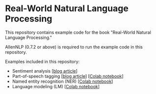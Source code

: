 # Real-World Natural Language Processing

This repository contains example code for the book "Real-World Natural Language Processing."

AllenNLP (0.7.2 or above) is required to run the example code in this repository.
 
Examples included in this repository:
* Sentiment analysis [[blog article](http://www.realworldnlpbook.com/blog/training-sentiment-analyzer-using-allennlp.html)]
* Part-of-speech tagging [[blog article](http://www.realworldnlpbook.com/blog/how-to-convert-an-allennlp-model-and-deploy-on-caffe2-and-tensorflow.html)] [[Colab notebook](https://colab.research.google.com/github/mhagiwara/realworldnlp/blob/master/examples/pos/pos_tagger.ipynb)]
* Named entity recognition (NER) [[Colab notebook](https://colab.research.google.com/github/mhagiwara/realworldnlp/blob/master/examples/ner/ner.ipynb)]
* Language modeling (LM) [[Colab notebook](https://colab.research.google.com/github/mhagiwara/realworldnlp/blob/master/examples/generation/lm.ipynb)]
